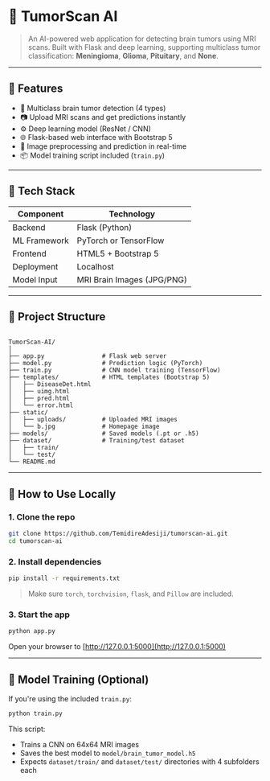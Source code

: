 # 🧠 TumorScan AI

> An AI-powered web application for detecting brain tumors using MRI scans. Built with Flask and deep learning, supporting multiclass tumor classification: **Meningioma**, **Glioma**, **Pituitary**, and **None**.

---

## 🚀 Features

- 🧬 Multiclass brain tumor detection (4 types)
- 📷 Upload MRI scans and get predictions instantly
- ⚙️ Deep learning model (ResNet / CNN)
- 🌐 Flask-based web interface with Bootstrap 5
- 📁 Image preprocessing and prediction in real-time
- 📦 Model training script included (`train.py`)

---

## 🧰 Tech Stack

| Component    | Technology      |
|-------------|------------------|
| Backend     | Flask (Python)   |
| ML Framework| PyTorch or TensorFlow |
| Frontend    | HTML5 + Bootstrap 5 |
| Deployment  | Localhost |
| Model Input | MRI Brain Images (JPG/PNG) |

---

## 📂 Project Structure

```

TumorScan-AI/
│
├── app.py                # Flask web server
├── model.py              # Prediction logic (PyTorch)
├── train.py              # CNN model training (TensorFlow)
├── templates/            # HTML templates (Bootstrap 5)
│   ├── DiseaseDet.html
│   ├── uimg.html
│   ├── pred.html
│   └── error.html
├── static/
│   ├── uploads/          # Uploaded MRI images
│   └── b.jpg             # Homepage image
├── models/               # Saved models (.pt or .h5)
├── dataset/              # Training/test dataset
│   ├── train/
│   └── test/
└── README.md

````

---

## 🧪 How to Use Locally

### 1. Clone the repo

```bash
git clone https://github.com/TemidireAdesiji/tumorscan-ai.git
cd tumorscan-ai
````

### 2. Install dependencies

```bash
pip install -r requirements.txt
```

> Make sure `torch`, `torchvision`, `flask`, and `Pillow` are included.

### 3. Start the app

```bash
python app.py
```

Open your browser to [http://127.0.0.1:5000](http://127.0.0.1:5000)

---

## 🧠 Model Training (Optional)

If you're using the included `train.py`:

```bash
python train.py
```

This script:

* Trains a CNN on 64x64 MRI images
* Saves the best model to `model/brain_tumor_model.h5`
* Expects `dataset/train/` and `dataset/test/` directories with 4 subfolders each
